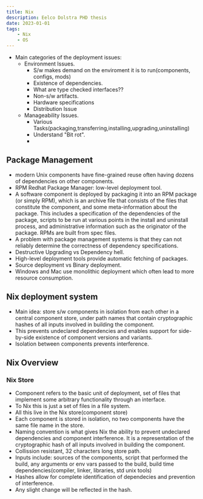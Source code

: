 ```yaml
---
title: Nix
description: Eelco Dolstra PHD thesis
date: 2023-01-01
tags:
    - Nix
    - OS
---
```

- Main categories of the deployment issues:
    - Environment Issues.
        - S/w makes demand on the enviroment it is to run(components, configs, mods)
        - Existence of dependencies.
        - What are type checked interfaces??
        - Non-s/w artifacts.
        - Hardware specifications
        - Distribution Issue
    - Manageability Issues. 
        - Various Tasks(packaging,transferring,installing,upgrading,uninstalling)
        - Understand "Bit rot".
        -

## Package Management

- modern Unix components have fine-grained reuse often having dozens of dependencies on other components.
- RPM Redhat Package Manager: low-level deployment tool.
- A software component is deployed by packaging it into an RPM package (or simply RPM), which is an archive file that consists of the files that constitute the component, and some meta-information about the package. This includes a specification of the dependencies of the package, scripts to be run at various points in the install and uninstall process, and administrative information such as the originator of the package. RPMs are built from spec files.
- A problem with package management systems is that they can not reliably determine the correctness of dependency specifications.
- Destructive Upgrading vs Dependency hell.
- High-level deployment tools provide automatic fetching of packages.
- Source deployment vs Binary deployment.
- Windows and Mac use monolithic deployment which often lead to more resource consumption.

## Nix deployment system

- Main idea: store s/w components in isolation from each other in a central component store, under path names that contain cryptographic hashes of all inputs involved in building the component.
- This prevents undeclared dependencies and enables support for side-by-side existence of component versions and variants.
- Isolation between components prevents interference.

## Nix Overview


### Nix Store

- Component refers to the basic unit of deployment, set of files that implement some arbitrary functionality through an interface.
- To Nix this is just a set of files in a file system.
- All this live in the Nix store(component store)
- Each component is stored in isolation, no two components have the same file name in the store.
- Naming convention is what gives Nix the ability to prevent undeclared dependencies and component interference. It is a representation of the cryptographic hash of all inputs involved in building the component.
- Collission resistant, 32 characters long store path.
- Inputs include: sources of the components, script that performed the build, any arguments or env vars passed to the build, build time dependencies(compiler, linker, libraries, std unix tools)
- Hashes allow for complete identification of dependecies and prevention of interference.
- Any slight change will be reflected in the hash.   
